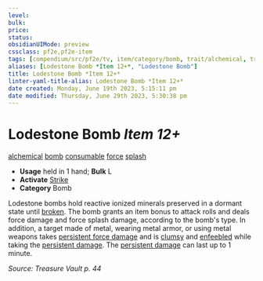 ```yaml
---
level:
bulk:
price:
status:
obsidianUIMode: preview
cssclass: pf2e,pf2e-item
tags: [compendium/src/pf2e/tv, item/category/bomb, trait/alchemical, trait/bomb, trait/consumable, trait/force, trait/splash]
aliases: [Lodestone Bomb *Item 12+*, "Lodestone Bomb"]
title: Lodestone Bomb *Item 12+*
linter-yaml-title-alias: Lodestone Bomb *Item 12+*
date created: Monday, June 19th 2023, 5:15:11 pm
date modified: Thursday, June 29th 2023, 5:30:38 pm
---
```


# Lodestone Bomb *Item 12+*

[alchemical](rules/traits/alchemical.md) [bomb](rules/traits/bomb.md) [consumable](rules/traits/consumable.md) [force](rules/traits/force.md) [splash](rules/traits/splash.md)  

- **Usage** held in 1 hand; **Bulk** L
- **Activate** [Strike](rules/actions/strike.md)
- **Category** Bomb

Lodestone bombs hold reactive ionized minerals preserved in a dormant state until [broken](rules/conditions.md#Broken). The bomb grants an item bonus to attack rolls and deals force damage and force splash damage, according to the bomb's type. In addition, a target made of metal, wearing metal armor, or using metal weapons takes [persistent force damage](rules/conditions.md#Persistent%20Damage) and is [clumsy](rules/conditions.md#Clumsy) and [enfeebled](rules/conditions.md#Enfeebled) while taking the [persistent damage](rules/conditions.md#Persistent%20Damage). The [persistent damage](rules/conditions.md#Persistent%20Damage) can last up to 1 minute.

*Source: Treasure Vault p. 44*
